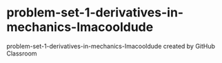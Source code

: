 # problem-set-1-derivatives-in-mechanics-Imacooldude
problem-set-1-derivatives-in-mechanics-Imacooldude created by GitHub Classroom
